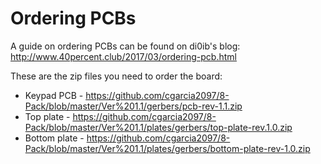 # Ordering PCBs
A guide on ordering PCBs can be found on di0ib's blog: http://www.40percent.club/2017/03/ordering-pcb.html

These are the zip files you need to order the board:
* Keypad PCB - https://github.com/cgarcia2097/8-Pack/blob/master/Ver%201.1/gerbers/pcb-rev-1.1.zip
* Top plate - https://github.com/cgarcia2097/8-Pack/blob/master/Ver%201.1/plates/gerbers/top-plate-rev.1.0.zip
* Bottom plate - https://github.com/cgarcia2097/8-Pack/blob/master/Ver%201.1/plates/gerbers/bottom-plate-rev-1.0.zip

